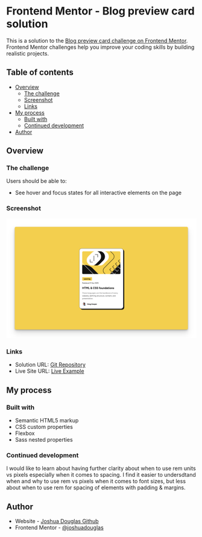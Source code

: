 # Frontend Mentor - Blog preview card solution

This is a solution to the [Blog preview card challenge on Frontend Mentor](https://www.frontendmentor.io/challenges/blog-preview-card-ckPaj01IcS). Frontend Mentor challenges help you improve your coding skills by building realistic projects.

## Table of contents

- [Overview](#overview)
  - [The challenge](#the-challenge)
  - [Screenshot](#screenshot)
  - [Links](#links)
- [My process](#my-process)
  - [Built with](#built-with)
  - [Continued development](#continued-development)
- [Author](#author)

## Overview

### The challenge

Users should be able to:

- See hover and focus states for all interactive elements on the page

### Screenshot

![Completed challenge screenshot](./screenshot.png)

### Links

- Solution URL: [Git Repository](https://your-solution-url.com)
- Live Site URL: [Live Example](https://blog-preview-card-five-lime.vercel.app/)

## My process

### Built with

- Semantic HTML5 markup
- CSS custom properties
- Flexbox
- Sass nested properties

### Continued development

I would like to learn about having further clarity about when to use rem units vs pixels especially when it comes to spacing. I find it easier to undersdtand when and why to use rem vs pixels when it comes to font sizes, but less about when to use rem for spacing of elements with padding & margins.

## Author

- Website - [Joshua Douglas Github](https://github.com/joshuadouglas)
- Frontend Mentor - [@joshuadouglas](https://www.frontendmentor.io/profile/joshuadouglas)

